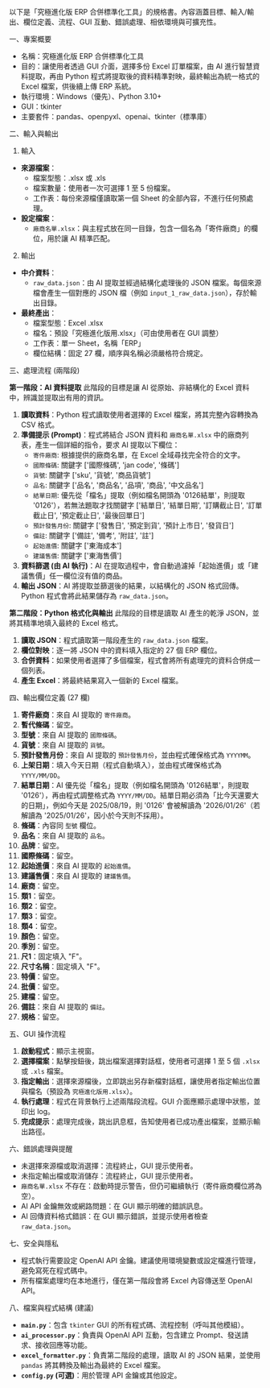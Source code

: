 以下是「究極進化版 ERP 合併標準化工具」的規格書。內容涵蓋目標、輸入/輸出、欄位定義、流程、GUI 互動、錯誤處理、相依環境與可擴充性。

一、專案概要
- 名稱：究極進化版 ERP 合併標準化工具
- 目的：讓使用者透過 GUI 介面，選擇多份 Excel 訂單檔案，由 AI 進行智慧資料提取，再由 Python 程式將提取後的資料精準對映，最終輸出為統一格式的 Excel 檔案，供後續上傳 ERP 系統。
- 執行環境：Windows（優先）、Python 3.10+
- GUI：tkinter
- 主要套件：pandas、openpyxl、openai、tkinter（標準庫）

二、輸入與輸出
1) 輸入
- **來源檔案**：
  - 檔案型態：.xlsx 或 .xls
  - 檔案數量：使用者一次可選擇 1 至 5 份檔案。
  - 工作表：每份來源檔僅讀取第一個 Sheet 的全部內容，不進行任何預處理。
- **設定檔案**：
  - `廠商名單.xlsx`：與主程式放在同一目錄，包含一個名為「寄件廠商」的欄位，用於讓 AI 精準匹配。

2) 輸出
- **中介資料**：
  - `raw_data.json`：由 AI 提取並經過結構化處理後的 JSON 檔案。每個來源檔會產生一個對應的 JSON 檔（例如 `input_1_raw_data.json`），存於輸出目錄。
- **最終產出**：
  - 檔案型態：Excel .xlsx
  - 檔名：預設「究極進化版用.xlsx」（可由使用者在 GUI 調整）
  - 工作表：單一 Sheet，名稱「ERP」
  - 欄位結構：固定 27 欄，順序與名稱必須嚴格符合規定。

三、處理流程 (兩階段)

**第一階段：AI 資料提取**
此階段的目標是讓 AI 從原始、非結構化的 Excel 資料中，辨識並提取出有用的資訊。

1.  **讀取資料**：Python 程式讀取使用者選擇的 Excel 檔案，將其完整內容轉換為 CSV 格式。
2.  **準備提示 (Prompt)**：程式將結合 JSON 資料和 `廠商名單.xlsx` 中的廠商列表，產生一個詳細的指令，要求 AI 提取以下欄位：
    -   `寄件廠商`: 根據提供的廠商名單，在 Excel 全域尋找完全符合的文字。
    -   `國際條碼`: 關鍵字 ['國際條碼', 'jan code', '條碼']
    -   `貨號`: 關鍵字 ['sku', '貨號', '商品貨號']
    -   `品名`: 關鍵字 ['品名', '商品名', '品項', '商品', '中文品名']
    -   `結單日期`: 優先從「檔名」提取（例如檔名開頭為 '0126結單'，則提取 '0126'），若無法題取才找關鍵字 ['結單日', '結單日期', '訂購截止日', '訂單截止日', '預定截止日', '最後回單日']
    -   `預計發售月份`: 關鍵字 ['發售日', '預定到貨', '預計上市日', '發貨日']
    -   `備註`: 關鍵字 ['備註', '備考', '附註', '註']
    -   `起始進價`: 關鍵字 ['東海成本']
    -   `建議售價`: 關鍵字 ['東海售價']
3.  **資料篩選 (由 AI 執行)**：AI 在提取過程中，會自動過濾掉「起始進價」或「建議售價」任一欄位沒有值的商品。
4.  **輸出 JSON**：AI 將提取並篩選後的結果，以結構化的 JSON 格式回傳。Python 程式會將此結果儲存為 `raw_data.json`。

**第二階段：Python 格式化與輸出**
此階段的目標是讀取 AI 產生的乾淨 JSON，並將其精準地填入最終的 Excel 格式。

1.  **讀取 JSON**：程式讀取第一階段產生的 `raw_data.json` 檔案。
2.  **欄位對映**：逐一將 JSON 中的資料填入指定的 27 個 ERP 欄位。
3.  **合併資料**：如果使用者選擇了多個檔案，程式會將所有處理完的資料合併成一個列表。
4.  **產生 Excel**：將最終結果寫入一個新的 Excel 檔案。

四、輸出欄位定義 (27 欄)
1.  **寄件廠商**：來自 AI 提取的 `寄件廠商`。
2.  **暫代條碼**：留空。
3.  **型號**：來自 AI 提取的 `國際條碼`。
4.  **貨號**：來自 AI 提取的 `貨號`。
5.  **預計發售月份**：來自 AI 提取的 `預計發售月份`，並由程式確保格式為 `YYYYMM`。
6.  **上架日期**：填入今天日期（程式自動填入），並由程式確保格式為 `YYYY/MM/DD`。
7.  **結單日期**：AI 優先從「檔名」提取（例如檔名開頭為 '0126結單'，則提取 '0126'），再由程式調整格式為 `YYYY/MM/DD`。結單日期必須為「比今天還要大的日期」，例如今天是 2025/08/19，則 '0126' 會被解讀為 '2026/01/26'（若解讀為 '2025/01/26'，因小於今天則不採用）。
8.  **條碼**：內容同 `型號` 欄位。
9.  **品名**：來自 AI 提取的 `品名`。
10. **品牌**：留空。
11. **國際條碼**：留空。
12. **起始進價**：來自 AI 提取的 `起始進價`。
13. **建議售價**：來自 AI 提取的 `建議售價`。
14. **廠商**：留空。
15. **類1**：留空。
16. **類2**：留空。
17. **類3**：留空。
18. **類4**：留空。
19. **顏色**：留空。
20. **季別**：留空。
21. **尺1**：固定填入 "F"。
22. **尺寸名稱**：固定填入 "F"。
23. **特價**：留空。
24. **批價**：留空。
25. **建檔**：留空。
26. **備註**：來自 AI 提取的 `備註`。
27. **規格**：留空。

五、GUI 操作流程
1.  **啟動程式**：顯示主視窗。
2.  **選擇檔案**：點擊按鈕後，跳出檔案選擇對話框，使用者可選擇 1 至 5 個 `.xlsx` 或 `.xls` 檔案。
3.  **指定輸出**：選擇來源檔後，立即跳出另存新檔對話框，讓使用者指定輸出位置與檔名（預設為 `究極進化版用.xlsx`）。
4.  **執行處理**：程式在背景執行上述兩階段流程。GUI 介面應顯示處理中狀態，並印出 log。
5.  **完成提示**：處理完成後，跳出訊息框，告知使用者已成功產出檔案，並顯示輸出路徑。

六、錯誤處理與提醒
- 未選擇來源檔或取消選擇：流程終止，GUI 提示使用者。
- 未指定輸出檔或取消儲存：流程終止，GUI 提示使用者。
- `廠商名單.xlsx` 不存在：啟動時提示警告，但仍可繼續執行（寄件廠商欄位將為空）。
- AI API 金鑰無效或網路問題：在 GUI 顯示明確的錯誤訊息。
- AI 回傳資料格式錯誤：在 GUI 顯示錯誤，並提示使用者檢查 `raw_data.json`。

七、安全與隱私
- 程式執行需要設定 OpenAI API 金鑰。建議使用環境變數或設定檔進行管理，避免寫死在程式碼中。
- 所有檔案處理均在本地進行，僅在第一階段會將 Excel 內容傳送至 OpenAI API。

八、檔案與程式結構 (建議)
- **`main.py`**：包含 `tkinter` GUI 的所有程式碼、流程控制（呼叫其他模組）。
- **`ai_processor.py`**：負責與 OpenAI API 互動，包含建立 Prompt、發送請求、接收回應等功能。
- **`excel_formatter.py`**：負責第二階段的處理，讀取 AI 的 JSON 結果，並使用 `pandas` 將其轉換及輸出為最終的 Excel 檔案。
- **`config.py` (可選)**：用於管理 API 金鑰或其他設定。
